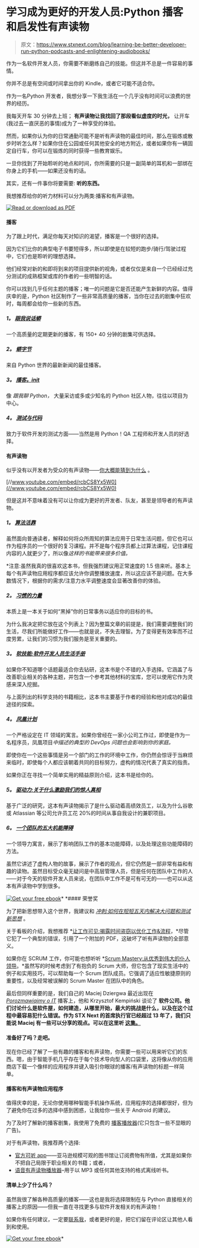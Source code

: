 # 学习成为更好的开发人员:Python 播客和启发性有声读物

> 原文：<https://www.stxnext.com/blog/learning-be-better-developer-run-python-podcasts-and-enlightening-audiobooks/>

 作为一名软件开发人员，你需要不断磨练自己的技能。但这并不总是一件容易的事情。

你并不总是有空间或时间拿出你的 Kindle，或者它可能不适合你。

作为一名Python 开发者，我想分享一下我生活在一个几乎没有时间可以浪费的世界的经历。

我每天开车 30 分钟去上班； **有声读物让我找回了那段看似虚度的时光，** 让开车(我过去一直厌恶的事情)成为了一种享受的体验。

然而，如果你认为你的日常通勤可能不是听有声读物的最佳时间，那么在锻炼或散步时听怎么样？如果你住在公园或任何其他安全的地方附近，或者如果你有一辆固定自行车，你可以在锻炼的同时获得一些教育娱乐。

一旦你找到了开始聆听的地点和时间，你所需要的只是一副简单的耳机和一部绑在你身上的手机——如果还没有的话。

其实，还有一件事你将要需要:  **听的东西。**

我想推荐给你的听力材料可以分为两类:播客和有声读物。

[![Read or download as PDF](img/2c383262489e8aa11258f165230cd3e3.png)](https://cta-redirect.hubspot.com/cta/redirect/4542168/70673cfa-2089-46d5-a7af-25b9b668f19e) 

#### 播客

为了跟上时代，满足你每天对知识的渴望，播客是一个很好的选择。

因为它们比你的典型电子书要短得多，所以即使是在较短的跑步/骑行/驾驶过程中，它们也是聆听的理想选择。

他们经常对新的和即将到来的项目提供新的视角，或者仅仅是来自一个已经经过充分测试的成熟框架或库的作者的一些明智的话。

你可以找到几乎任何主题的播客；唯一的问题是它是否还能产生新鲜的内容。值得庆幸的是，Python 社区制作了一些非常高质量的播客，当你在过去的剧集中狂欢时，每周都会给你一些新的东西。

##### **1。 *[跟我说话蟒](https://talkpython.fm/)***

一个高质量的定期更新的播客，有 150+ 40 分钟的剧集可供选择。

##### **2。 *[蟒字节](https://pythonbytes.fm/)***

来自 Python 世界的最新新闻的最佳播客。

##### **3。 *[播客。__init__](https://www.podcastinit.com/)***

像  *跟我聊 Python，* 大量采访或多或少知名的 Python 社区人物，往往以项目为中心。

##### **4。 *[测试与代码](http://testandcode.com/)***

致力于软件开发的测试方面——当然是用 Python！QA 工程师和开发人员的好选择。

#### 有声读物

似乎没有以开发者为受众的有声读物——[你大概能猜到为什么](https://www.youtube.com/watch?v=rcbCS8Yx5W0) 。

[//www.youtube.com/embed/rcbCS8Yx5W0](//www.youtube.com/embed/rcbCS8Yx5W0)

但是这并不意味着没有可以让你成为更好的开发者、队友，甚至是领导者的有声读物。

##### **1。 *[算法活靠](https://www.audible.com/pd/Business/Algorithms-to-Live-By-Audiobook/B01D24NLWO)***

虽然面向普通读者，解释如何将众所周知的算法应用于日常生活问题，但它也可以作为程序员的一个很好的复习课程。并不是每个程序员都上过算法课程，记住课程内容的人就更少了，所以像*这样的书能带来很多价值。*

 *注意:虽然我真的很喜欢这本书，但我强烈建议用正常速度的 1.5 倍来听。基本上每个有声读物应用程序都应该允许你调整播放速度，所以这应该不是问题。在大多数情况下，根据你的需求/注意力水平调整速度会显著改善你的体验。

##### **2。 *[习惯的力量](https://www.audible.com/pd/Science-Technology/The-Power-of-Habit-Audiobook/B007C64916/)***

本质上是一本关于如何“黑掉”你的日常事务以适应你的目标的书。

为什么我决定把它放在这个列表上？因为整篇文章的前提是，我们需要调整我们的生活，尽我们所能做好工作——也就是说，不失去理智。为了变得更有效率而不过度劳累，让我们的习惯为我们服务是至关重要的。

##### **3。 *[软技能:软件开发人员生活手册](https://www.audible.com/pd/Science-Technology/Soft-Skills-The-Software-Developers-Life-Manual-Audiobook/B014QJB8AG)***

如果你不知道哪个话题最适合你去钻研，这本书是个不错的入手选择。它涵盖了与改善职业相关的各种主题，并包含一个参考其他材料的宝库，您可以使用它作为灵感来深入挖掘。

与上面列出的科学支持的书籍相比，这本书主要基于作者的经验和他对成功的最佳途径的探索。

##### **4。 *[凤凰计划](https://www.audible.com/pd/Business/The-Phoenix-Project-Audiobook/B00VAZZY32)***

一个严格设定在 IT 领域的寓言。如果你曾经在一家小公司工作过，即使是作为一名程序员，凤凰项目*中描述的典型的 DevOps 问题也会影响到你的家庭。*

即使你在一个这些事情是另一个部门的工作的环境中工作，你仍然会惊讶于当麻烦来临时，即使每个人都应该朝着共同的目标努力，虚构的情况代表了真实的指责。

如果你正在寻找一个简单实用的精益原则介绍，这本书是给你的。

##### **5。 *[驱动力:关于什么激励我们的惊人真相](https://www.audible.com/pd/Business/Drive-Audiobook/B002ZF14MG)***

基于广泛的研究，这本有声读物揭示了是什么驱动着高绩效员工，以及为什么谷歌或 Atlassian 等公司允许员工花 20%的时间从事自我设计的兼职项目。

##### **6。 *[一个团队的五大机能障碍](https://www.audible.com/pd/Business/The-Five-Dysfunctions-of-a-Team-Audiobook/B002V08E64)***

一个领导力寓言，展示了影响团队工作的基本功能障碍，以及处理这些功能障碍的方法。

虽然它讲述了虚构人物的故事，展示了作者的观点，但它仍然是一部非常有益和有趣的读物。虽然目标受众毫无疑问是中高层管理人员，但是任何在团队中工作的人——对于今天的软件开发人员来说，在团队中工作不是可有可无的——也可以从这本有声读物中学到很多。

[![Get your free ebook](img/e57940c366dfeae1f4b1d73244fdc8d0.png)](https://cta-redirect.hubspot.com/cta/redirect/4542168/dfc7061b-1a6c-40c6-8752-871f5425acf3)*  *#### 荣誉奖

为了把新思想带入这个世界，我建议和 *[冲刺:如何在短短五天内解决大问题和测试新思想](https://www.audible.com/pd/Business/Sprint-Audiobook/B019R2DSDM)* 。

关于看板的介绍，我想推荐 *[让工作可见:揭露时间盗窃以优化工作&流程](https://www.audible.com/pd/Business/Making-Work-Visible-Exposing-Time-Theft-to-Optimize-Work-flow-Audiobook/B077757VRZ)，*尽管它犯了一个典型的错误，引用了一个附加的 PDF，这破坏了听有声读物的全部意义。

如果你在 SCRUM 工作，你可能也想听听 *[Scrum Mastery:从优秀到伟大的仆人领导](https://www.audible.com/pd/Business/Scrum-Mastery-From-Good-to-Great-Servant-Leadership-Audiobook/B079825B4V)。*虽然写的时候考虑到了有抱负的 Scrum 大师，但它包含了现实生活中的例子和实用技巧，可以帮助每一个 Scrum 团队成员。它强调了适应性敏捷原则的重要性，以及经常被误解的 Scrum Master 在团队中的角色。

最后但同样重要的是，我们自己的 Maciej Dziergwa 最近出现在 *[Porozmawiajmy o IT](https://porozmawiajmyoit.pl/)* 播客上，他和 Krzysztof Kempiński 谈论了 **软件公司。他们讨论什么是软件屋，如何建造，从哪里开始，最大的挑战是什么，以及在这个过程中最容易犯什么错误。作为 STX Next 的首席执行官已经超过 13 年了，我们只能说 Maciej 有一些可以分享的观点。可以在这里听 [这集。](https://porozmawiajmyoit.pl/poit-012-budowanie-software-house/)**

#### 准备好了吗？走吧。

现在你已经了解了一些有趣的播客和有声读物，你需要一些可以用来听它们的东西。嗯，由于智能手机几乎存在于每个技术导向型人的口袋里，这将像从你的应用商店下载一个像样的应用程序并键入吸引你眼球的播客/有声读物的标题一样简单。

#### 播客和有声读物应用程序

值得庆幸的是，无论你使用哪种智能手机操作系统，应用程序的选择都很好，但为了避免你在过多的选择中感到困惑，让我给你一些关于 Android 的建议。

为了及时了解新的播客剧集，我使用了免费的  [播客播放器](https://play.google.com/store/apps/details?id=fm.player)(它只包含一些不显眼的广告)。

对于有声读物，我推荐两个选择:

*   [官方可听 app](https://play.google.com/store/apps/details?id=com.audible.application)[](https://play.google.com/store/apps/details?id=fm.player&%3Bhl=en&authuser=0)——亚马逊规模可观的图书馆让订阅费物有所值，尤其是如果你不把自己局限于职业相关的书籍；或者，
*   [语音有声读物播放器](https://play.google.com/store/apps/details?id=de.ph1b.audiobook)–用于以 MP3 或任何其他支持的格式离线听书。

#### 清单上少了什么吗？

虽然我很了解各种高质量的播客——这也是我将选择限制在与 Python 直接相关的播客上的原因——但我一直在寻找更多与软件开发相关的有声读物！

如果你有任何建议，一定要[联系我](mailto:maciej.urbanski+audiobooks@stxnext.pl)，或者更好的是，把它们留在评论区让其他人看到和使用。

[![Get your free ebook](img/9115af701c78dd8154ef102338d8b8d3.png)](https://cta-redirect.hubspot.com/cta/redirect/4542168/d9b230cf-e408-4a04-9e19-94ad3f756ebc)*